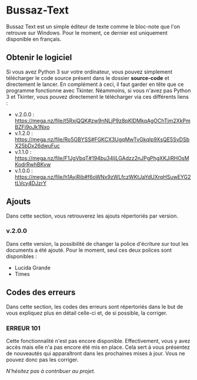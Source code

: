 # Bussaz-Text
Bussaz Text est un simple éditeur de texte comme le bloc-note que l'on retrouve sur Windows. Pour le moment, ce dernier est uniquement disponible en français.



## Obtenir le logiciel
Si vous avez Python 3 sur votre ordinateur, vous pouvez simplement télécharger le code source présent dans le dossier **source-code** et directement le lancer. En complément à ceci, il faut garder en tête que ce programme fonctionne avec Tkinter.
Néammoins, si vous n'avez pas Python 3 et Tkinter, vous pouvez directement le télécharger via ces différents liens :
- v.2.0.0 : https://mega.nz/file/t5RxjQQK#zw9nNLjP9z8pKlDMkqAgOChTjm2XkPmBZFi9oJk1Nxo
- v.1.2.0 : https://mega.nz/file/Ro5GBYSS#FGKCX3UgqMwTvGkqIp9XsQE5SvDSbX25bDx26dwuFuc
- v.1.1.0 : https://mega.nz/file/F1JgVbqT#194bu34ljLGAdzz2nJPgPhgXKJjRHOsMKodrRwhBKvw
- v.1.0.0 : https://mega.nz/file/h1AyiRib#f6oWNx9zWLfczWKtJaYdUXrqHSuwEYG2tLVcy4DJzrY



## Ajouts
Dans cette section, vous retrouverez les ajouts répertoriés par version.
### v.2.0.0
Dans cette version, la possibilité de changer la police d'écriture sur tout les documents a été ajouté. Pour le moment, seul ces deux polices sont disponibles :
- Lucida Grande
- Times



## Codes des erreurs
Dans cette section, les codes des erreurs sont répertoriés dans le but de vous expliquez plus en détail celle-ci et, de si possible, la corriger.
### ERREUR 101
Cette fonctionnalité n'est pas encore disponible. Effectivement, vous y avez accès mais elle n'a pas encore été mis en place. Cela sert à vous présentez de nouveautés qui apparaîtront dans les prochaines mises à jour. Vous ne pouvez donc pas les corriger.


*N'hésitez pas à contribuer au projet.*
